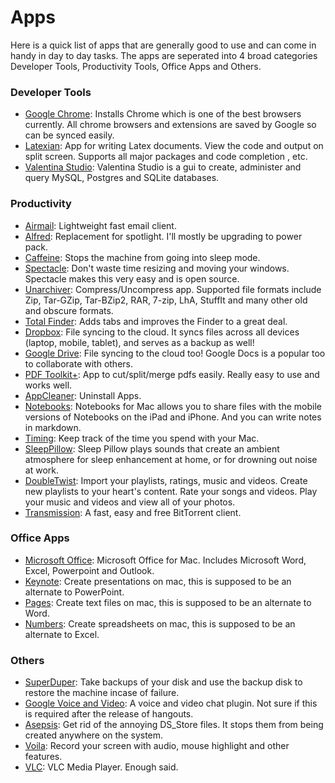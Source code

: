 # Apps

Here is a quick list of apps that are generally good to use and can come in handy in day to day tasks. The apps are seperated into 4 broad categories Developer Tools, Productivity Tools, Office Apps and Others.

### Developer Tools
- [Google Chrome](https://www.google.com/intl/en/chrome/browser/): Installs Chrome which is one of the best browsers currently. All chrome browsers and extensions are saved by Google so can be synced easily.
- [Latexian](http://tacosw.com/latexian/): App for writing Latex documents. View the code and output on split screen. Supports all major packages and code completion , etc.
- [Valentina Studio](http://www.valentina-db.com/en/valentina-studio-overview):  Valentina Studio is a gui to create, administer and query MySQL, Postgres and SQLite databases.

### Productivity
- [Airmail](http://airmailapp.com/): Lightweight fast email client.
- [Alfred](http://www.alfredapp.com/): Replacement for spotlight. I'll mostly be upgrading to power pack.
- [Caffeine](http://lightheadsw.com/caffeine/): Stops the machine from going into sleep mode.
- [Spectacle](http://spectacleapp.com/): Don't waste time resizing and moving your windows. Spectacle makes this very easy and is open source.
- [Unarchiver](http://wakaba.c3.cx/s/apps/unarchiver.html): Compress/Uncompress app. Supported file formats include Zip, Tar-GZip, Tar-BZip2, RAR, 7-zip, LhA, StuffIt and many other old and obscure formats.
- [Total Finder](http://totalfinder.binaryage.com/): Adds tabs and improves the Finder to a great deal.
- [Dropbox](https://www.dropbox.com/): File syncing to the cloud. It syncs files across all devices (laptop, mobile, tablet), and serves as a backup as well! 
- [Google Drive](https://drive.google.com/): File syncing to the cloud too! Google Docs is a popular too to collaborate with others.
- [PDF Toolkit+](https://itunes.apple.com/us/app/pdf-toolkit-+/id545164971?mt=12): App to cut/split/merge pdfs easily. Really easy to use and works well.
- [AppCleaner](http://www.freemacsoft.net/appcleaner/): Uninstall Apps.
- [Notebooks](http://www.notebooksapp.com/mac/): Notebooks for Mac allows you to share files with the mobile versions of Notebooks on the iPad and iPhone. And you can write notes in markdown.
- [Timing](http://timingapp.com/): Keep track of the time you spend with your Mac.
- [SleepPillow](https://itunes.apple.com/us/app/sleep-pillow/id597419160?mt=12): Sleep Pillow plays sounds that create an ambient atmosphere for sleep enhancement at home, or for drowning out noise at work.
- [DoubleTwist](https://www.doubletwist.com/desktop/): Import your playlists, ratings, music and videos. Create new playlists to your heart's content. Rate your songs and videos. Play your music and videos and view all of your photos.
- [Transmission](http://www.transmissionbt.com/): A fast, easy and free BitTorrent client.

### Office Apps
- [Microsoft Office](http://www.microsoft.com/mac/buy): Microsoft Office for Mac. Includes Microsoft Word, Excel, Powerpoint and Outlook. 
- [Keynote](http://www.apple.com/mac/keynote/): Create presentations on mac, this is supposed to be an alternate to PowerPoint.
- [Pages](http://www.apple.com/mac/pages/): Create text files on mac, this is supposed to be an alternate to Word.
- [Numbers](http://www.apple.com/mac/numbers/): Create spreadsheets on mac, this is supposed to be an alternate to Excel.

### Others
- [SuperDuper](http://www.shirt-pocket.com/SuperDuper/SuperDuperDescription.html): Take backups of your disk and use the backup disk to restore the machine incase of failure.
- [Google Voice and Video](http://www.google.com/+/learnmore/hangouts/): A voice and video chat plugin. Not sure if this is required after the release of hangouts.
- [Asepsis](http://asepsis.binaryage.com/): Get rid of the annoying DS_Store files. It stops them from being created anywhere on the system.
- [Voila](http://www.globaldelight.com/voila/): Record your screen with audio, mouse highlight and other features.
- [VLC](http://www.videolan.org/vlc/index.html): VLC Media Player. Enough said.
